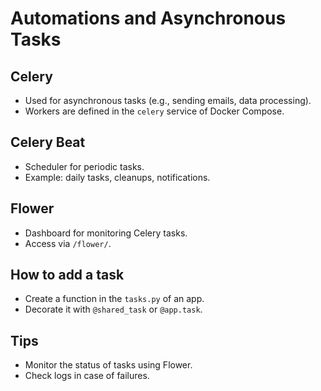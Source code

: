 # Automations and Asynchronous Tasks

## Celery
- Used for asynchronous tasks (e.g., sending emails, data processing).
- Workers are defined in the `celery` service of Docker Compose.

## Celery Beat
- Scheduler for periodic tasks.
- Example: daily tasks, cleanups, notifications.

## Flower
- Dashboard for monitoring Celery tasks.
- Access via `/flower/`.

## How to add a task
- Create a function in the `tasks.py` of an app.
- Decorate it with `@shared_task` or `@app.task`.

## Tips
- Monitor the status of tasks using Flower.
- Check logs in case of failures. 